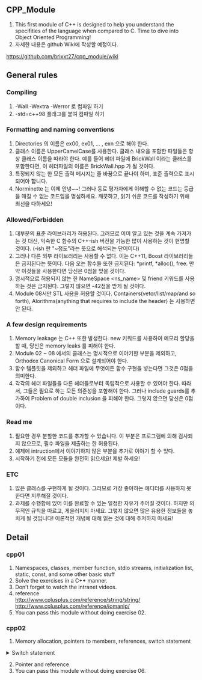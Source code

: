 ## CPP_Module
1. This first module of C++ is designed to help you understand the specifities of the language when compared to C. Time to dive into Object Oriented Programming!
2. 자세한 내용은 github Wiki에 작성할 예정이다.

https://github.com/brixxt27/cpp_module/wiki

## General rules
### Compiling
1. -Wall -Wextra -Werror 로 컴파일 하기
2. -std=c++98 플래그를 붙여 컴파일 하기
### Formatting and naming conventions
1. Directories 의 이름은 ex00, ex01, ... , exn 으로 해야 한다.
2. 클래스 이름은 UpperCamelCase를 사용한다. 클래스 내요을 포함한 파일들은 항상 클래스 이름을 따라야 한다. 예를 들어 헤더 파일에 BrickWall 이라는 클래스를 포함한다면, 이 헤더파일의 이름은 BrickWall.hpp 가 될 것이다.
3. 특정되지 않는 한 모든 출력 메시지는 줄 바꿈으로 끝나야 하며, 표준 출력으로 표시 되어야 합니다.
4. Norminette 는 이제 안녕~~! 그러나 동료 평가자에게 이해할 수 없는 코드는 등급을 매길 수 없는 코드임을 명심하세요. 깨끗하고, 읽기 쉬운 코드를 작성하기 위해 최선을 다하세요!
### Allowed/Forbidden
1. 대부분의 표준 라이브러리가 허용된다. 그러므로 이미 알고 있는 것을 계속 가져가는 것 대신, 익숙한 C 함수의 C++-ish 버전을 가능한 많이 사용하는 것이 현명할 것이다. (-ish 란 "~정도"라는 뜻으로 해석되는 단어이다)
2. 그러나 다른 외부 라이브러리는 사용할 수 없다. 이는 C++11, Boost 라이브러리들은 금지된다는 뜻이다. 다음 오는 함수들 또한 금지된다: *printf, *alloc(), free. 만약 이것들을 사용한다면 당신은 0점을 맞을 것이다.
3. 명시적으로 허용되지 않는 한 NameSpace <ns_name> 및 friend 키워드를 사용하는 것은 금지된다. 그렇지 않으면 -42점을 받게 될 것이다.
4. Module 08서만 STL 사용을 허용할 것이다. Containers(vetor/list/map/and so forth), Alorithms(anything that requires to include the <algorithm> header) 는 사용하면 안 된다.
### A few design requirements
1. Memory leakage 는 C++ 또한 발생한다. new 키워드를 사용하여 메모리 할당을 할 때, 당신은 memory leaks 를 피해야 한다.
2. Module 02 ~ 08 에서의 클래스는 명시적으로 이야기한 부분을 제외하고, Orthodox Canonical Form 으로 설계되어야 한다.
3. 함수 템플릿을 제외하고 헤더 파일에 무엇이든 함수 구현을 넣는다면 그것은 0점을 의미한다.
4. 각각의 헤더 파일들을 다른 헤더들로부터 독립적으로 사용할 수 있어야 한다. 따라서, 그들은 필요로 하는 모든 의존성을 포함해야 한다. 그러나 include guards를 추가하여 Problem of double inclusion 을 피해야 한다. 그렇지 않으면 당신은 0점이다.
### Read me
1. 필요한 경우 분할한 코드를 추가할 수 있습니다. 이 부분은 프로그램에 의해 검사되지 않으므로, 필수 파일을 제출하는 한 허용된다.
2. 예제에 intruction에서 이야기하지 않은 부분을 추가로 이야기 할 수 있다.
3. 시작하기 전에 모든 모듈을 완전히 읽으세요! 제발 하세요!
### ETC
1. 많은 클래스를 구현하게 될 것이다. 그러므로 가장 좋아하는 에디터를 사용하지 못한다면 지루해질 것이다.
2. 과제를 수행함에 있어 이를 완료할 수 있는 일정한 자유가 주어질 것이다. 하지만 의무적인 규칙을 따르고, 게을러지지 마세요. 그렇지 않으면 많은 유용한 정보들을 놓치게 될 것입니다! 이론적인 개념에 대해 읽는 것에 대해 주저하지 마세요!
## Detail
### cpp01
1. Namespaces, classes, member function, stdio streams, initialization list, static, const, and some other basic stuff
2. Solve the exercises in a C++ manner.
3. Don’t forget to watch the intranet videos.
4. reference</br>
  http://www.cplusplus.com/reference/string/string/</br>
  http://www.cplusplus.com/reference/iomanip/</br>
5. You can pass this module without doing exercise 02.

### cpp02
1. Memory allocation, pointers to members, references, switch statement
<details>
<summary> Switch statement </summary>

```
int day = 4;
switch (day) {
  case 1:
    cout << "Monday";
    break;
  case 2:
    cout << "Tuesday";
    break;
  case 3:
    cout << "Wednesday";
    break;
  case 4:
    cout << "Thursday";
    break;
  case 5:
    cout << "Friday";
    break;
  case 6:
    cout << "Saturday";
    break;
  case 7:
    cout << "Sunday";
    break;
}
// Outputs "Thursday" (day 4)
```
</details>

2. Pointer and reference
3. You can pass this module without doing exercise 06.
